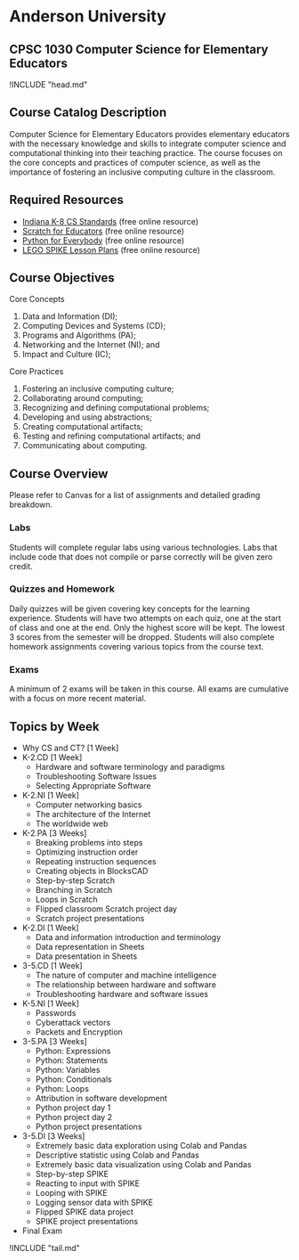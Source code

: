 Anderson University
===================

CPSC 1030 Computer Science for Elementary Educators
---------------------------------------------------

!INCLUDE "head.md"

Course Catalog Description
--------------------------

Computer Science for Elementary Educators provides elementary educators with the necessary knowledge and skills to integrate computer science and computational thinking into their teaching practice. The course focuses on the core concepts and practices of computer science, as well as the importance of fostering an inclusive computing culture in the classroom.

Required Resources
------------------

- [Indiana K-8 CS Standards](https://media.doe.in.gov/standards/indiana-academic-standards-grades-k-8-computer-science.pdf) (free online resource)
- [Scratch for Educators](https://scratch.mit.edu/educators) (free online resource)
- [Python for Everybody](https://www.py4e.com/) (free online resource)
- [LEGO SPIKE Lesson Plans](https://education.lego.com/en-us/lessons/?products=SPIKE%E2%84%A2+Prime+Set,SPIKE%E2%84%A2+Essential) (free online resource)

Course Objectives
-----------------

Core Concepts

1. Data and Information (DI);
2. Computing Devices and Systems (CD);
3. Programs and Algorithms (PA);
4. Networking and the Internet (NI); and
5. Impact and Culture (IC);

Core Practices

1. Fostering an inclusive computing culture;
2. Collaborating around computing;
3. Recognizing and defining computational problems;
4. Developing and using abstractions;
5. Creating computational artifacts;
6. Testing and refining computational artifacts; and
7. Communicating about computing.

Course Overview
---------------

Please refer to Canvas for a list of assignments and detailed grading breakdown.

### Labs

Students will complete regular labs using various technologies. Labs that include code that does not compile or parse correctly will be given zero credit.

### Quizzes and Homework

Daily quizzes will be given covering key concepts for the learning experience. Students will have two attempts on each quiz, one at the start of class and one at the end. Only the highest score will be kept. The lowest 3 scores from the semester will be dropped. Students will also complete homework assignments covering various topics from the course text.

### Exams

A minimum of 2 exams will be taken in this course. All exams are cumulative with a focus on more recent material.

Topics by Week
--------------

- Why CS and CT? [1 Week]
- K-2.CD [1 Week]
    - Hardware and software terminology and paradigms
    - Troubleshooting Software Issues
    - Selecting Appropriate Software
- K-2.NI [1 Week]
    - Computer networking basics
    - The architecture of the Internet
    - The worldwide web
- K-2.PA [3 Weeks]
    - Breaking problems into steps
    - Optimizing instruction order
    - Repeating instruction sequences
    - Creating objects in BlocksCAD
    - Step-by-step Scratch
    - Branching in Scratch
    - Loops in Scratch
    - Flipped classroom Scratch project day
    - Scratch project presentations
- K-2.DI [1 Week]
    - Data and information introduction and terminology
    - Data representation in Sheets
    - Data presentation in Sheets
- 3-5.CD [1 Week]
    - The nature of computer and machine intelligence
    - The relationship between hardware and software
    - Troubleshooting hardware and software issues
- K-5.NI [1 Week]
    - Passwords
    - Cyberattack vectors
    - Packets and Encryption
- 3-5.PA [3 Weeks]
    - Python: Expressions
    - Python: Statements
    - Python: Variables
    - Python: Conditionals
    - Python: Loops
    - Attribution in software development
    - Python project day 1
    - Python project day 2
    - Python project presentations
- 3-5.DI [3 Weeks]
    - Extremely basic data exploration using Colab and Pandas
    - Descriptive statistic using Colab and Pandas
    - Extremely basic data visualization using Colab and Pandas
    - Step-by-step SPIKE
    - Reacting to input with SPIKE
    - Looping with SPIKE
    - Logging sensor data with SPIKE
    - Flipped SPIKE data project
    - SPIKE project presentations
- Final Exam

!INCLUDE "tail.md"
